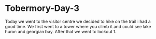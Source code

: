 # Tobermory-Day-3
Today we went to the visitor centre we decided to hike on the trail i had a good time. We first went to a tower where you climb it and could see lake huron and georgian bay. After that we went to lookout 1.
